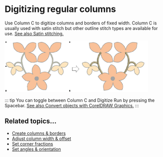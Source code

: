 # Digitizing regular columns

Use Column C to digitize columns and borders of fixed width. Column C is usually used with satin stitch but other outline stitch types are available for use. [See also Satin stitching.](../stitches/Satin_stitching)

![input00059.png](assets/input00059.png)

::: tip
You can toggle between Column C and Digitize Run by pressing the Spacebar. [See also Convert objects with CorelDRAW Graphics.](../../Automatic/automatic/Convert_objects_with_CorelDRAW_Graphics)
:::

## Related topics...

- [Create columns & borders](Create_columns_borders)
- [Adjust column width & offset](Adjust_column_width_offset)
- [Set corner fractions](Set_corner_fractions)
- [Set angles & orientation](Set_angles_orientation)
